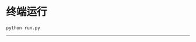 # 终端运行

```shell
python run.py
```
*********************************************************************************************************************************************************************************************************************************************************************************************************************************************************************************************************************************************************************************************************************************************************************************************************************************